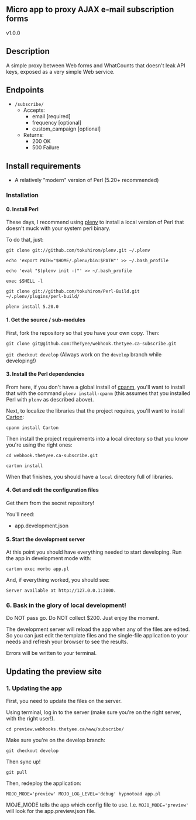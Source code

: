 Micro app to proxy AJAX e-mail subscription forms
---------------------------------------------------

v1.0.0

## Description

A simple proxy between Web forms and WhatCounts that doesn't leak API keys, exposed as a very simple Web service.

## Endpoints

* `/subscribe/`
  * Accepts:
    * email [required]
    * frequency [optional]
    * custom_campaign [optional]
  * Returns:
    * 200 OK
    * 500 Failure

## Install requirements

* A relatively "modern" version of Perl (5.20+ recommended)

### Installation

#### 0. Install Perl

These days, I recommend using [plenv](https://github.com/tokuhirom/plenv) to install a local version of Perl that doesn't muck with your system perl binary.

To do that, just:

`git clone git://github.com/tokuhirom/plenv.git ~/.plenv`

`echo 'export PATH="$HOME/.plenv/bin:$PATH"' >> ~/.bash_profile`

`echo 'eval "$(plenv init -)"' >> ~/.bash_profile`

`exec $SHELL -l`

`git clone git://github.com/tokuhirom/Perl-Build.git ~/.plenv/plugins/perl-build/`

`plenv install 5.20.0`

#### 1. Get the source / sub-modules

First, fork the repository so that you have your own copy. Then:

`git clone git@github.com:TheTyee/webhook.thetyee.ca-subscribe.git`

`git checkout develop` (Always work on the `develop` branch while developing!)

#### 3. Install the Perl dependencies

From here, if you don't have a global install of [cpanm](https://github.com/miyagawa/cpanminus), you'll want to install that with the command `plenv install-cpanm` (this assumes that you installed Perl with `plenv` as described above).

Next, to localize the libraries that the project requires, you'll want to install [Carton](https://github.com/perl-carton/carton):

`cpanm install Carton`

Then install the project requirements into a local directory so that you know you're using the right ones:

`cd webhook.thetyee.ca-subscribe.git`

`carton install`

When that finishes, you should have a `local` directory full of libraries.

#### 4. Get and edit the configuration files

Get them from the secret repository!

You'll need:
 
* app.development.json

#### 5. Start the development server

At this point you should have everything needed to start developing. Run the app in development mode with:

`carton exec morbo app.pl`

And, if everything worked, you should see:

`Server available at http://127.0.0.1:3000.`

### 6. Bask in the glory of local development!

Do NOT pass go. Do NOT collect $200. Just enjoy the moment. 

The development server will reload the app when any of the files are edited. So you can just edit the template files and the single-file application to your needs and refresh your browser to see the results. 

Errors will be written to your terminal.

## Updating the preview site

### 1. Updating the app

First, you need to update the files on the server. 

Using terminal, log in to the server (make sure you're on the right server, with the right user!).

`cd preview.webhooks.thetyee.ca/www/subscribe/`

Make sure you're on the develop branch: 

`git checkout develop`

Then sync up!

`git pull`

Then, redeploy the application:

`MOJO_MODE='preview' MOJO_LOG_LEVEL='debug' hypnotoad app.pl`

MOJE_MODE tells the app which config file to use. I.e. `MOJO_MODE='preview'` will look for the app.preview.json file. 

